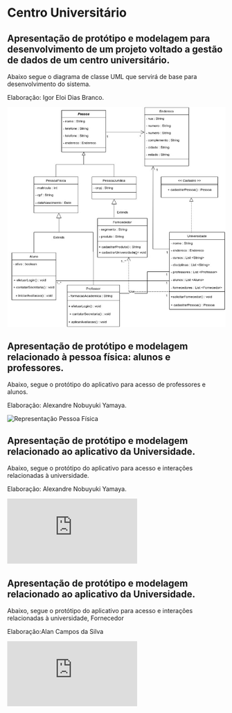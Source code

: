 ﻿# Centro Universitário
## Apresentação de protótipo e modelagem para desenvolvimento de um projeto voltado a gestão de dados de um centro universitário.
Abaixo segue o diagrama de classe UML que servirá de base para desenvolvimento do sistema.

Elaboração: Igor Eloi Dias Branco.


![DiagramaClasse](https://github.com/igoreloidiasbranco/centro_universitario/blob/main/DiagramaClasse.jpg)

## Apresentação de protótipo e modelagem relacionado à pessoa física: alunos e professores.

Abaixo, segue o protótipo do aplicativo para acesso de professores e alunos.

Elaboração: Alexandre Nobuyuki Yamaya.

![Representação Pessoa Física](https://github.com/igoreloidiasbranco/centro_universitario/blob/main/Copy%20of%20Prototype%20Template%20(5).jpg)

## Apresentação de protótipo e modelagem relacionado ao aplicativo da Universidade.

Abaixo, segue o protótipo do aplicativo para acesso e interações relacionadas à universidade.

Elaboração: Alexandre Nobuyuki Yamaya.

![Representação Universidade](https://github.com/igoreloidiasbranco/centro_universitario/blob/main/Prototype%20Template%20(2).PDF)

## Apresentação de protótipo e modelagem relacionado ao aplicativo da Universidade.

Abaixo, segue o protótipo do aplicativo para acesso e interações relacionadas à universidade, Fornecedor

Elaboração:Alan Campos da Silva

![Representação Fornecedor](https://github.com/igoreloidiasbranco/centro_universitario/blob/main/Copy%20of%20Prototype%20Template%20(5).pdf)
